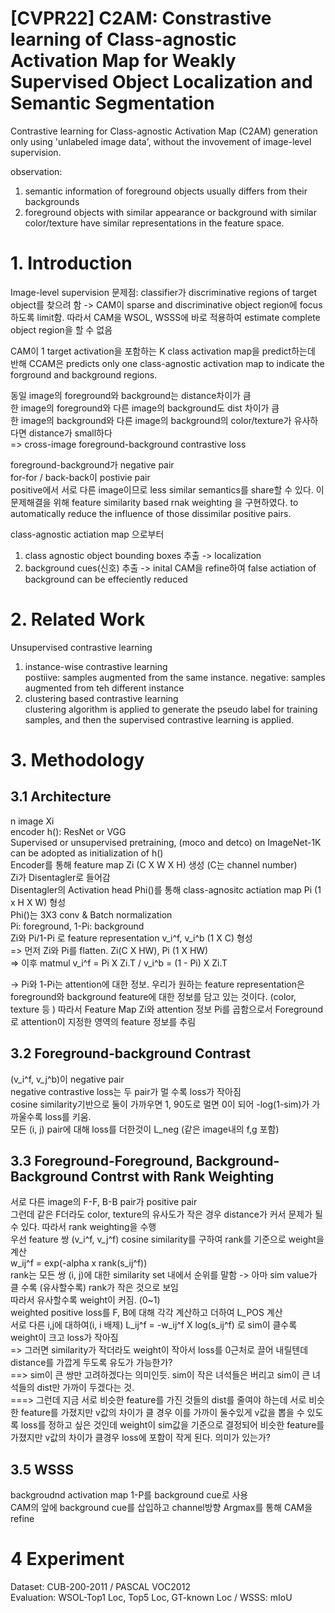 # [CVPR22] C2AM: Constrastive learning of Class-agnostic Activation Map for Weakly Supervised Object Localization and Semantic Segmentation

Contrastive learning for Class-agnostic Activation Map (C2AM) generation only using 'unlabeled image data', without the invovement of image-level supervision. 

observation:  
1. semantic information of foreground objects usually differs from their backgrounds
2. foreground objects with similar appearance or background
with similar color/texture have similar representations in
the feature space.

# 1. Introduction
Image-level supervision 문제점: classifier가 discriminative regions of target object를 찾으려 함 -> CAM이 sparse and discriminative object region에 focus하도록 limit함. 따라서 CAM을 WSOL, WSSS에 바로 적용하여 estimate complete object region을 할 수 없음  

CAM이 1 target activation을 포함하는 K class activation map을 predict하는데 반해 CCAM은 predicts only one class-agnostic activation map to indicate the forground and background regions. 

동일 image의 foreground와 background는 distance차이가 큼  
한 image의 foreground와 다른 image의 background도 dist 차이가 큼  
한 image의 background와 다른 image의 background의 color/texture가 유사하다면 distance가 small하다  
=> cross-image foreground-background contrastive loss  

foreground-background가 negative pair  
for-for / back-back이 postivie pair  
positive에서 서로 다른 image이므로 less similar semantics를 share할 수 있다. 이 문제해결을 위해 feature similarity based rnak weighting 을 구현하였다. to automatically reduce the influence of those dissimilar positive pairs.  

class-agnostic actiation map 으로부터
1. class agnostic object bounding boxes 추출 -> localization
2. background cues(신호) 추출 -> inital CAM을 refine하여 false actiation of background can be effeciently reduced  

# 2. Related Work
Unsupervised contrastive learning  
1. instance-wise contrastive learning  
postiive: samples augmented from the same instance. negative: samples augmented from teh different instance  
2. clustering based contrastive learning  
clustering algorithm is applied to generate the pseudo label for training samples, and then the supervised contrastive learning is applied.

# 3. Methodology
## 3.1 Architecture
n image Xi  
encoder h(): ResNet or VGG  
Supervised or unsupervised pretraining, (moco and detco) on ImageNet-1K can be adopted as initialization of h()  
Encoder를 통해 feature map Zi (C X W X H) 생성  (C는 channel number)  
Zi가 Disentagler로 들어감  
Disentagler의 Activation head Phi()를 통해 class-agnositc actiation map Pi (1 x H X W) 형성  
Phi()는 3X3 conv & Batch normalization  
Pi: foreground, 1-Pi: background  
Zi와 Pi/1-Pi 로 feature representation v_i^f, v_i^b (1 X C) 형성  
=> 먼저 Zi와 Pi를 flatten. Zi(C X HW), Pi (1 X HW)  
=> 이후 matmul v_i^f = Pi X Zi.T / v_i^b = (1 - Pi) X Zi.T  

-> Pi와 1-Pi는 attention에 대한 정보. 우리가 원하는 feature representation은 foreground와 background feature에 대한 정보를 담고 있는 것이다. (color, texture 등 ) 따라서 Feature Map Zi와 attention 정보 Pi를 곱함으로서 Foreground로 attention이 지정한 영역의 feature 정보를 추림  

## 3.2 Foreground-background Contrast 
(v_i^f, v_j^b)이 negative pair  
negative contrastive loss는 두 pair가 멀 수록 loss가 작아짐  
cosine similarity기반으로 둘이 가까우면 1, 90도로 멀면 0이 되어 -log(1-sim)가 가까울수록 loss를 키움.  
모든 (i, j) pair에 대해 loss를 더한것이 L_neg (같은 image내의 f,g 포함)    
## 3.3 Foreground-Foreground, Background-Background Contrst with Rank Weighting  
서로 다른 image의 F-F, B-B pair가 positive pair  
그런데 같은 F더라도 color, texture의 유사도가 작은 경우 distance가 커서 문제가 될 수 있다. 따라서 rank weighting을 수행  
우선 feature 쌍 (v_i^f, v_j^f) cosine similarity를 구하여 rank를 기준으로 weight을 계산  
w_ij^f = exp(-alpha x rank(s_ij^f))  
rank는 모든 쌍 (i, j)에 대한 similarity set 내에서 순위를 말함
-> 아마 sim value가 클 수록 (유사할수록) rank가 작은 것으로 보임  
따라서 유사할수록 weight이 커짐. (0~1)  
weighted positive loss를 F, B에 대해 각각 계산하고 더하여 L_POS 계산  
서로 다른 i,j에 대하여(i, i 배제) L_ij^f = -w_ij^f X log(s_ij^f) 로 sim이 클수록 weight이 크고 loss가 작아짐  
=> 그러면 similarity가 작더라도 weight이 작아서 loss를 0근처로 끌어 내릴텐데 distance를 가깝게 두도록 유도가 가능한가?  
==> sim이 큰 쌍만 고려하겠다는 의미인듯. sim이 작은 녀석들은 버리고 sim이 큰 녀석들의 dist만 가까이 두겠다는 것.   
===> 그런데 지금 서로 비슷한 feature를 가진 것들의 dist를 줄여야 하는데 서로 비슷한 feature를 가졌지만 v값의 차이가 클 경우 이를 가까이 둘수있게 v값을 뽑을 수 있도록 loss를 정하고 싶은 것인데 weight이 sim값을 기준으로 결정되어 비슷한 feature를 가졌지만 v값의 차이가 클경우 loss에 포함이 작게 된다. 의미가 있는가?  

## 3.5 WSSS 
backgroudnd activation map 1-P를 background cue로 사용  
CAM의 앞에 background cue를 삽입하고 channel방향 Argmax를 통해 CAM을 refine  

# 4 Experiment
Dataset: CUB-200-2011 / PASCAL VOC2012  
Evaluation: WSOL-Top1 Loc, Top5 Loc, GT-known Loc / WSSS: mIoU  

